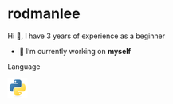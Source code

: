 # rodmanlee
Hi 👋, I have 3 years of experience as a beginner
- 🔭 I’m currently working on **myself**

Language
<p align="left"> <a href="https://www.python.org" target="_blank" rel="noreferrer"> <img src="https://raw.githubusercontent.com/devicons/devicon/master/icons/python/python-original.svg" alt="python" width="40" height="40"/> </a> </p>
